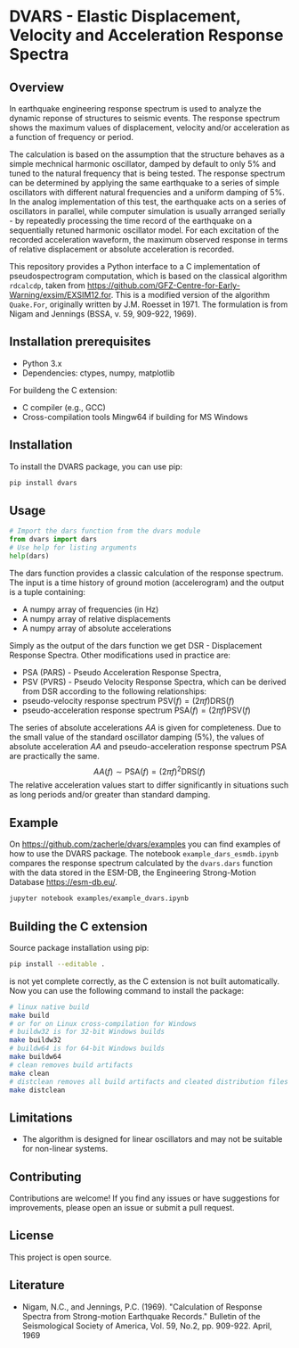 
# DVARS - Elastic Displacement, Velocity and Acceleration Response Spectra


## Overview
In earthquake engineering response spectrum is used to analyze the dynamic reponse of structures to seismic events.
The response spectrum shows the maximum values of displacement, velocity and/or acceleration
as a function of frequency or period.

The calculation is based on the assumption that the structure behaves as a simple mechnical harmonic oscillator,
damped by default to only 5% and tuned to the natural frequency that is being tested.
The response spectrum can be determined by applying the same earthquake to a series
of simple oscillators with different natural frequencies and a uniform damping of 5%.
In the analog implementation of this test, the earthquake acts on a series of oscillators in parallel, 
while computer simulation is usually arranged serially - by repeatedly processing
the time record of the earthquake on a sequentially retuned harmonic oscillator model.
For each excitation of the recorded acceleration waveform, the maximum observed response
in terms of relative displacement or absolute acceleration is recorded.

This repository provides a Python interface to a C implementation of pseudospectrogram computation,
which is based on the classical algorithm ``rdcalcdp``,
taken from https://github.com/GFZ-Centre-for-Early-Warning/exsim/EXSIM12.for.
This is a modified version of the algorithm ``Quake.For``, originally written by J.M. Roesset in 1971.
The formulation is from Nigam and Jennings (BSSA, v. 59, 909-922, 1969).

## Installation prerequisites
- Python 3.x
- Dependencies: ctypes, numpy, matplotlib

For buildeng the C extension:
- C compiler (e.g., GCC)
- Cross-compilation tools Mingw64 if building for MS Windows

## Installation
To install the DVARS package, you can use pip:
```bash
pip install dvars
```
## Usage
```python
# Import the dars function from the dvars module
from dvars import dars
# Use help for listing arguments
help(dars)
```
The dars function provides a classic calculation of the response spectrum.
The input is a time history of ground motion (accelerogram)
and the output is a tuple containing:
- A numpy array of frequencies (in Hz)
- A numpy array of relative displacements
- A numpy array of absolute accelerations

Simply as the output of the dars function we get DSR - Displacement Response Spectra.
Other modifications used in practice are:
- PSA (PARS) - Pseudo Acceleration Response Spectra,
- PSV (PVRS) - Pseudo Velocity Response Spectra,
which can be derived from DSR according to the following relationships:
- pseudo-velocity response spectrum $\mathsf{PSV}(f) = (2 \pi f) \mathsf{DRS}(f)$
- pseudo-acceleration response spectrum $\mathsf{PSA}(f) = (2 \pi f) \mathsf{PSV}(f)$

The series of absolute accelerations $AA$ is given for completeness.
Due to the small value of the standard oscillator damping (5%), the values
of absolute acceleration $AA$ and pseudo-acceleration response spectrum $\mathsf{PSA}$ are practically the same.
$$ AA(f) \sim \mathsf{PSA}(f) = (2 \pi f)^2 \mathsf{DRS}(f) $$
The relative acceleration values start to differ significantly in situations such as long periods and/or greater than standard damping.

## Example
On https://github.com/zacherle/dvars/examples you can find examples of how to use the DVARS package.
The notebook ``example_dars_esmdb.ipynb`` compares the response spectrum calculated by the `dvars.dars` function
with the data stored in the ESM-DB, the Engineering Strong-Motion Database https://esm-db.eu/.
```bash
jupyter notebook examples/example_dvars.ipynb
```

## Building the C extension
Source package installation using pip:
```bash
pip install --editable .
```
is not yet complete correctly, as the C extension is not built automatically.
Now you can use the following command to install the package:
```bash
# linux native build
make build
# or for on Linux cross-compilation for Windows
# buildw32 is for 32-bit Windows builds
make buildw32
# buildw64 is for 64-bit Windows builds
make buildw64
# clean removes build artifacts
make clean
# distclean removes all build artifacts and cleated distribution files
make distclean
```

## Limitations
- The algorithm is designed for linear oscillators and may not be suitable for non-linear systems.

## Contributing
Contributions are welcome! If you find any issues or have suggestions for improvements, please open an issue or submit a pull request.

## License
This project is open source.

## Literature
- Nigam, N.C., and Jennings, P.C. (1969). "Calculation of Response Spectra from Strong-motion Earthquake Records." Bulletin of the Seismological Society of America, Vol. 59, No.2, pp. 909-922. April, 1969

